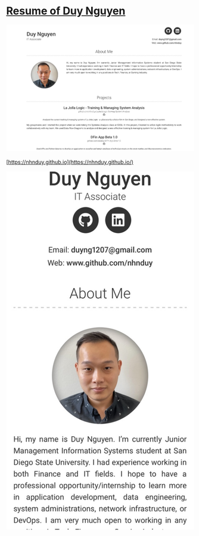 # [Resume of Duy Nguyen](https://nhnduy.github.io/)

![My Image](images/picture-on-web.jpg) </br ></br >
[https://nhnduy.github.io](https://nhnduy.github.io/)</br ></br >
![My Image](images/picture-on-mobile.jpg)
